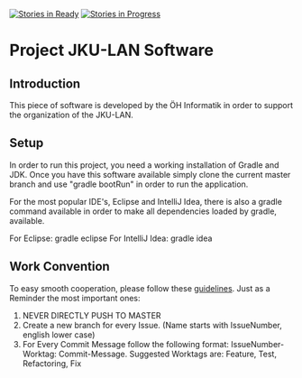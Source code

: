 [![Stories in Ready](https://badge.waffle.io/Yolgie/jku-lan-se.png?label=ready&title=Ready)](https://waffle.io/Yolgie/jku-lan-se)
[![Stories in Progress](https://badge.waffle.io/Yolgie/jku-lan-se.png?label=in%20progress&title=In%20Progress)](https://waffle.io/Yolgie/jku-lan-se)
# Project JKU-LAN Software

## Introduction

This piece of software is developed by the ÖH Informatik in order to support the organization of the JKU-LAN. 

## Setup

In order to run this project, you need a working installation of Gradle and JDK. Once you have this software available
simply clone the current master branch and use "gradle bootRun" in order to run the application. 

For the most popular IDE's, Eclipse and IntelliJ Idea, there is also a gradle command available in order to make all
dependencies loaded by gradle, available. 

For Eclipse: gradle eclipse
For IntelliJ Idea: gradle idea

## Work Convention

To easy smooth cooperation, please follow these [guidelines](https://guides.github.com/introduction/flow/). 
Just as a Reminder the most important ones: 

1. NEVER DIRECTLY PUSH TO MASTER
2. Create a new branch for every Issue. (Name starts with IssueNumber, english lower case)
3. For Every Commit Message follow the following format: IssueNumber-Worktag: Commit-Message. 
   Suggested Worktags are: Feature, Test, Refactoring, Fix


